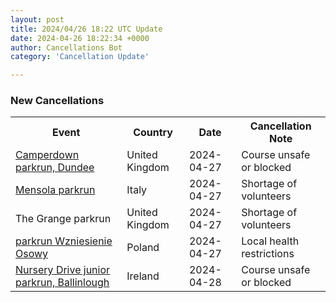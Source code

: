 ```yaml
---
layout: post
title: 2024/04/26 18:22 UTC Update
date: 2024-04-26 18:22:34 +0000
author: Cancellations Bot
category: 'Cancellation Update'

---
```


<h3>New Cancellations</h3>
<div class='hscrollable'>
<table style='width: 100%'>
    <tr>
        <th>Event</th>
        <th>Country</th>
        <th>Date</th>
        <th>Cancellation Note</th>
    </tr>
    <tr>
        <td><a href="https://www.parkrun.org.uk/camperdown">Camperdown parkrun, Dundee</a></td>
        <td>United Kingdom</td>
        <td>2024-04-27</td>
        <td>Course unsafe or blocked</td>
    </tr>
    <tr>
        <td><a href="https://www.parkrun.it/mensola">Mensola parkrun</a></td>
        <td>Italy</td>
        <td>2024-04-27</td>
        <td>Shortage of volunteers</td>
    </tr>
    <tr>
        <td>The Grange parkrun</td>
        <td>United Kingdom</td>
        <td>2024-04-27</td>
        <td>Shortage of volunteers</td>
    </tr>
    <tr>
        <td><a href="https://www.parkrun.pl/wzniesienieosowy">parkrun Wzniesienie Osowy</a></td>
        <td>Poland</td>
        <td>2024-04-27</td>
        <td>Local health restrictions</td>
    </tr>
    <tr>
        <td><a href="https://www.parkrun.ie/nurserydrive-juniors">Nursery Drive junior parkrun, Ballinlough</a></td>
        <td>Ireland</td>
        <td>2024-04-28</td>
        <td>Course unsafe or blocked</td>
    </tr>
</table>
</div>
